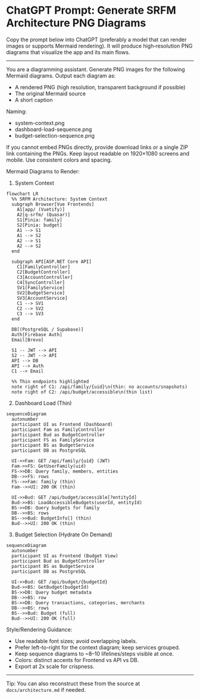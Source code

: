 # ChatGPT Prompt: Generate SRFM Architecture PNG Diagrams

Copy the prompt below into ChatGPT (preferably a model that can render images or supports Mermaid rendering). It will produce high‑resolution PNG diagrams that visualize the app and its main flows.

---

You are a diagramming assistant. Generate PNG images for the following Mermaid diagrams. Output each diagram as:
- A rendered PNG (high resolution, transparent background if possible)
- The original Mermaid source
- A short caption

Naming:
- system-context.png
- dashboard-load-sequence.png
- budget-selection-sequence.png

If you cannot embed PNGs directly, provide download links or a single ZIP link containing the PNGs. Keep layout readable on 1920×1080 screens and mobile. Use consistent colors and spacing.

Mermaid Diagrams to Render:

1) System Context
```mermaid
flowchart LR
  %% SRFM Architecture: System Context
  subgraph Browser[Vue Frontends]
    A1[app/ (Vuetify)]
    A2[q-srfm/ (Quasar)]
    S1[Pinia: family]
    S2[Pinia: budget]
    A1 --> S1
    A1 --> S2
    A2 --> S1
    A2 --> S2
  end

  subgraph API[ASP.NET Core API]
    C1[FamilyController]
    C2[BudgetController]
    C3[AccountController]
    C4[SyncController]
    SV1[FamilyService]
    SV2[BudgetService]
    SV3[AccountService]
    C1 --> SV1
    C2 --> SV2
    C3 --> SV3
  end

  DB[(PostgreSQL / Supabase)]
  Auth[Firebase Auth]
  Email[Brevo]

  S1 -- JWT --> API
  S2 -- JWT --> API
  API --> DB
  API --> Auth
  C1 --> Email

  %% Thin endpoints highlighted
  note right of C1: /api/family/{uid}\n(thin: no accounts/snapshots)
  note right of C2: /api/budget/accessible\n(thin list)
```

2) Dashboard Load (Thin)
```mermaid
sequenceDiagram
  autonumber
  participant UI as Frontend (Dashboard)
  participant Fam as FamilyController
  participant Bud as BudgetController
  participant FS as FamilyService
  participant BS as BudgetService
  participant DB as PostgreSQL

  UI->>Fam: GET /api/family/{uid} (JWT)
  Fam->>FS: GetUserFamily(uid)
  FS->>DB: Query family, members, entities
  DB-->>FS: rows
  FS-->>Fam: family (thin)
  Fam-->>UI: 200 OK (thin)

  UI->>Bud: GET /api/budget/accessible[?entityId]
  Bud->>BS: LoadAccessibleBudgets(userId, entityId)
  BS->>DB: Query budgets for family
  DB-->>BS: rows
  BS-->>Bud: BudgetInfo[] (thin)
  Bud-->>UI: 200 OK (thin)
```

3) Budget Selection (Hydrate On Demand)
```mermaid
sequenceDiagram
  autonumber
  participant UI as Frontend (Budget View)
  participant Bud as BudgetController
  participant BS as BudgetService
  participant DB as PostgreSQL

  UI->>Bud: GET /api/budget/{budgetId}
  Bud->>BS: GetBudget(budgetId)
  BS->>DB: Query budget metadata
  DB-->>BS: row
  BS->>DB: Query transactions, categories, merchants
  DB-->>BS: rows
  BS-->>Bud: Budget (full)
  Bud-->>UI: 200 OK (full)
```

Style/Rendering Guidance:
- Use readable font sizes; avoid overlapping labels.
- Prefer left-to-right for the context diagram; keep services grouped.
- Keep sequence diagrams to ~8–10 lifelines/steps visible at once.
- Colors: distinct accents for Frontend vs API vs DB.
- Export at 2x scale for crispness.

---

Tip: You can also reconstruct these from the source at `docs/architecture.md` if needed.

